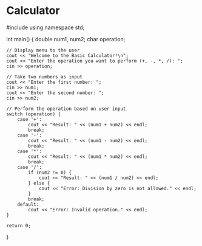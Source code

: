 # Calculator 
#include <iostream>
using namespace std;

int main() {
    double num1, num2;
    char operation;

    // Display menu to the user
    cout << "Welcome to the Basic Calculator!\n";
    cout << "Enter the operation you want to perform (+, -, *, /): ";
    cin >> operation;

    // Take two numbers as input
    cout << "Enter the first number: ";
    cin >> num1;
    cout << "Enter the second number: ";
    cin >> num2;

    // Perform the operation based on user input
    switch (operation) {
        case '+':
            cout << "Result: " << (num1 + num2) << endl;
            break;
        case '-':
            cout << "Result: " << (num1 - num2) << endl;
            break;
        case '*':
            cout << "Result: " << (num1 * num2) << endl;
            break;
        case '/':
            if (num2 != 0) {
                cout << "Result: " << (num1 / num2) << endl;
            } else {
                cout << "Error: Division by zero is not allowed." << endl;
            }
            break;
        default:
            cout << "Error: Invalid operation." << endl;
    }

    return 0;
}
